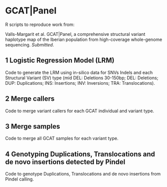 # GCAT|Panel

R scripts to reproduce work from:

Valls-Margarit et al. GCAT|Panel, a comprehensive structural variant haplotype map of the Iberian population from high-coverage whole-genome sequencing. <i>Submitted</i>.

## 1 Logistic Regression Model (LRM)

Code to generate the LRM using in-silico data for SNVs Indels and each Structural Variant (SV) type (mid DEL: Deletions 30-150bp; DEL: Deletions; DUP: Duplications; INS: Insertions; INV: Inversions; TRA: Translocations).

## 2 Merge callers

Code to merge variant callers for each GCAT individual and variant type.

## 3 Merge samples

Code to merge all GCAT samples for each variant type.

## 4 Genotyping Duplications, Translocations and de novo insertions detected by Pindel  

Code to genotype Duplications, Translocations and de novo insertions from Pindel calling.
